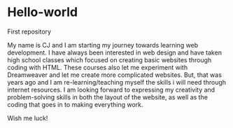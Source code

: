 # Hello-world
First repository

My name is CJ and I am starting my journey towards learning web development. I have always been interested in web design and have taken high school classes which focused on creating basic websites through coding with HTML. These courses also let me experiment with Dreamweaver and let me create more complicated websites. But, that was years ago and I am re-learning/teaching myself the skills i will need through internet resources. I am looking forward to expressing my creativity and problem-solving skills in both the layout of the website, as well as the coding that goes in to making everything work.

Wish me luck!
